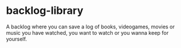 # backlog-library
A backlog where you can save a log of books, videogames, movies or music you have watched, you want to watch or you wanna keep for yourself.
